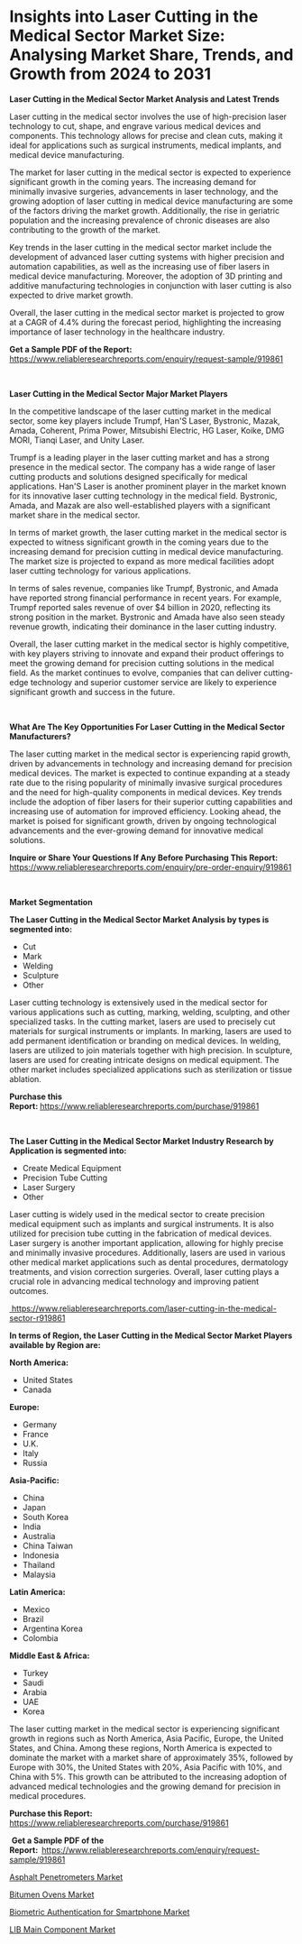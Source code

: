 <p><h1>Insights into Laser Cutting in the Medical Sector Market Size: Analysing Market Share, Trends, and Growth from 2024 to 2031</h1></p><p><strong>Laser Cutting in the Medical Sector Market Analysis and Latest Trends</strong></p>
<p><p>Laser cutting in the medical sector involves the use of high-precision laser technology to cut, shape, and engrave various medical devices and components. This technology allows for precise and clean cuts, making it ideal for applications such as surgical instruments, medical implants, and medical device manufacturing.</p><p>The market for laser cutting in the medical sector is expected to experience significant growth in the coming years. The increasing demand for minimally invasive surgeries, advancements in laser technology, and the growing adoption of laser cutting in medical device manufacturing are some of the factors driving the market growth. Additionally, the rise in geriatric population and the increasing prevalence of chronic diseases are also contributing to the growth of the market.</p><p>Key trends in the laser cutting in the medical sector market include the development of advanced laser cutting systems with higher precision and automation capabilities, as well as the increasing use of fiber lasers in medical device manufacturing. Moreover, the adoption of 3D printing and additive manufacturing technologies in conjunction with laser cutting is also expected to drive market growth.</p><p>Overall, the laser cutting in the medical sector market is projected to grow at a CAGR of 4.4% during the forecast period, highlighting the increasing importance of laser technology in the healthcare industry.</p></p>
<p><strong>Get a Sample PDF of the Report:&nbsp;</strong> <a href="https://www.reliableresearchreports.com/enquiry/request-sample/919861">https://www.reliableresearchreports.com/enquiry/request-sample/919861</a></p>
<p>&nbsp;</p>
<p><strong>Laser Cutting in the Medical Sector Major Market Players</strong></p>
<p><p>In the competitive landscape of the laser cutting market in the medical sector, some key players include Trumpf, Han'S Laser, Bystronic, Mazak, Amada, Coherent, Prima Power, Mitsubishi Electric, HG Laser, Koike, DMG MORI, Tianqi Laser, and Unity Laser.</p><p>Trumpf is a leading player in the laser cutting market and has a strong presence in the medical sector. The company has a wide range of laser cutting products and solutions designed specifically for medical applications. Han'S Laser is another prominent player in the market known for its innovative laser cutting technology in the medical field. Bystronic, Amada, and Mazak are also well-established players with a significant market share in the medical sector.</p><p>In terms of market growth, the laser cutting market in the medical sector is expected to witness significant growth in the coming years due to the increasing demand for precision cutting in medical device manufacturing. The market size is projected to expand as more medical facilities adopt laser cutting technology for various applications.</p><p>In terms of sales revenue, companies like Trumpf, Bystronic, and Amada have reported strong financial performance in recent years. For example, Trumpf reported sales revenue of over $4 billion in 2020, reflecting its strong position in the market. Bystronic and Amada have also seen steady revenue growth, indicating their dominance in the laser cutting industry.</p><p>Overall, the laser cutting market in the medical sector is highly competitive, with key players striving to innovate and expand their product offerings to meet the growing demand for precision cutting solutions in the medical field. As the market continues to evolve, companies that can deliver cutting-edge technology and superior customer service are likely to experience significant growth and success in the future.</p></p>
<p>&nbsp;</p>
<p><strong>What Are The Key Opportunities For Laser Cutting in the Medical Sector Manufacturers?</strong></p>
<p><p>The laser cutting market in the medical sector is experiencing rapid growth, driven by advancements in technology and increasing demand for precision medical devices. The market is expected to continue expanding at a steady rate due to the rising popularity of minimally invasive surgical procedures and the need for high-quality components in medical devices. Key trends include the adoption of fiber lasers for their superior cutting capabilities and increasing use of automation for improved efficiency. Looking ahead, the market is poised for significant growth, driven by ongoing technological advancements and the ever-growing demand for innovative medical solutions.</p></p>
<p><strong>Inquire or Share Your Questions If Any Before Purchasing This Report:</strong> <a href="https://www.reliableresearchreports.com/enquiry/pre-order-enquiry/919861">https://www.reliableresearchreports.com/enquiry/pre-order-enquiry/919861</a></p>
<p>&nbsp;</p>
<p><strong>Market Segmentation</strong></p>
<p><strong>The Laser Cutting in the Medical Sector Market Analysis by types is segmented into:</strong></p>
<p><ul><li>Cut</li><li>Mark</li><li>Welding</li><li>Sculpture</li><li>Other</li></ul></p>
<p><p>Laser cutting technology is extensively used in the medical sector for various applications such as cutting, marking, welding, sculpting, and other specialized tasks. In the cutting market, lasers are used to precisely cut materials for surgical instruments or implants. In marking, lasers are used to add permanent identification or branding on medical devices. In welding, lasers are utilized to join materials together with high precision. In sculpture, lasers are used for creating intricate designs on medical equipment. The other market includes specialized applications such as sterilization or tissue ablation.</p></p>
<p><strong>Purchase this Report:&nbsp;</strong><a href="https://www.reliableresearchreports.com/purchase/919861">https://www.reliableresearchreports.com/purchase/919861</a></p>
<p>&nbsp;</p>
<p><strong>The Laser Cutting in the Medical Sector Market Industry Research by Application is segmented into:</strong></p>
<p><ul><li>Create Medical Equipment</li><li>Precision Tube Cutting</li><li>Laser Surgery</li><li>Other</li></ul></p>
<p><p>Laser cutting is widely used in the medical sector to create precision medical equipment such as implants and surgical instruments. It is also utilized for precision tube cutting in the fabrication of medical devices. Laser surgery is another important application, allowing for highly precise and minimally invasive procedures. Additionally, lasers are used in various other medical market applications such as dental procedures, dermatology treatments, and vision correction surgeries. Overall, laser cutting plays a crucial role in advancing medical technology and improving patient outcomes.</p></p>
<p><a href="https://www.reliableresearchreports.com/laser-cutting-in-the-medical-sector-r919861">&nbsp;https://www.reliableresearchreports.com/laser-cutting-in-the-medical-sector-r919861</a></p>
<p><strong>In terms of Region, the Laser Cutting in the Medical Sector Market Players available by Region are:</strong></p>
<p>
    <p> <strong> North America: </strong>
        <ul>
            <li>United States</li>
            <li>Canada</li>
        </ul>
        </p> 
    <p> <strong> Europe: </strong>
        <ul>
            <li>Germany</li>
            <li>France</li>
            <li>U.K.</li>
            <li>Italy</li>
            <li>Russia</li>
        </ul>
        </p> 
    <p> <strong> Asia-Pacific: </strong>
        <ul>
            <li>China</li>
            <li>Japan</li>
            <li>South Korea</li>
            <li>India</li>
            <li>Australia</li>
            <li>China Taiwan</li>
            <li>Indonesia</li>
            <li>Thailand</li>
            <li>Malaysia</li>
        </ul>
        </p> 
    <p> <strong> Latin America: </strong>
        <ul>
            <li>Mexico</li>
            <li>Brazil</li>
            <li>Argentina Korea</li>
            <li>Colombia</li>
        </ul>
        </p> 
    <p> <strong> Middle East & Africa: </strong>
        <ul>
            <li>Turkey</li>
            <li>Saudi</li>
            <li>Arabia</li>
            <li>UAE</li>
            <li>Korea</li>
        </ul>
    </p>
    </p>
<p><p>The laser cutting market in the medical sector is experiencing significant growth in regions such as North America, Asia Pacific, Europe, the United States, and China. Among these regions, North America is expected to dominate the market with a market share of approximately 35%, followed by Europe with 30%, the United States with 20%, Asia Pacific with 10%, and China with 5%. This growth can be attributed to the increasing adoption of advanced medical technologies and the growing demand for precision in medical procedures.</p></p>
<p><strong>Purchase this Report: </strong><a href="https://www.reliableresearchreports.com/purchase/919861">https://www.reliableresearchreports.com/purchase/919861</a></p>
<p>&nbsp;<strong>Get a Sample PDF of the Report:&nbsp;&nbsp;</strong><a href="https://www.reliableresearchreports.com/enquiry/request-sample/919861">https://www.reliableresearchreports.com/enquiry/request-sample/919861</a></p>
<p><strong></strong></p>
<p><p><a href="https://www.linkedin.com/pulse/asphalt-penetrometers-market-trends-analysis-forecasted-ss8ce">Asphalt Penetrometers Market</a></p><p><a href="https://www.linkedin.com/pulse/bitumen-ovens-market-insight-trends-growth-forecasted-from-qcure">Bitumen Ovens Market</a></p><p><a href="https://github.com/JennyferFeil2023/Market-Research-Report-List-1/blob/main/biometric-authentication-for-smartphone-market.md">Biometric Authentication for Smartphone Market</a></p><p><a href="https://github.com/gracielawharr/Market-Research-Report-List-1/blob/main/lib-main-component-market.md">LIB Main Component Market</a></p></p>